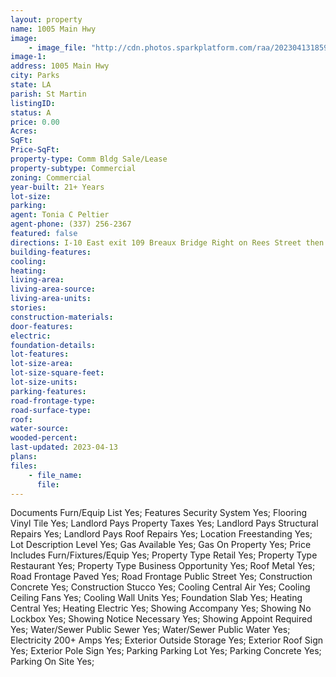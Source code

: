 ```yaml
---
layout: property
name: 1005 Main Hwy 
image:
    - image_file: "http://cdn.photos.sparkplatform.com/raa/20230413185954783490000000.jpg"
image-1:
address: 1005 Main Hwy 
city: Parks
state: LA
parish: St Martin
listingID: 
status: A
price: 0.00
Acres: 
SqFt: 
Price-SqFt: 
property-type: Comm Bldg Sale/Lease
property-subtype: Commercial
zoning: Commercial
year-built: 21+ Years
lot-size: 
parking: 
agent: Tonia C Peltier
agent-phone: (337) 256-2367
featured: false
directions: I-10 East exit 109 Breaux Bridge Right on Rees Street then Right at T on Bridge Street then Left at light on Main Street(Hwy.31) Drive approximately 7 miles into Parks building is on Left
building-features: 
cooling: 
heating: 
living-area: 
living-area-source: 
living-area-units: 
stories: 
construction-materials: 
door-features: 
electric: 
foundation-details: 
lot-features: 
lot-size-area: 
lot-size-square-feet: 
lot-size-units: 
parking-features: 
road-frontage-type: 
road-surface-type: 
roof: 
water-source: 
wooded-percent: 
last-updated: 2023-04-13
plans: 
files:
    - file_name:
      file:
---
```

Documents	Furn/Equip List	Yes;
Features	Security System	Yes;
Flooring	Vinyl Tile	Yes;
Landlord Pays	Property Taxes	Yes;
Landlord Pays	Structural Repairs	Yes;
Landlord Pays	Roof Repairs	Yes;
Location	Freestanding	Yes;
Lot Description	Level	Yes;
Gas	Available	Yes;
Gas	On Property	Yes;
Price Includes	Furn/Fixtures/Equip	Yes;
Property Type	Retail	Yes;
Property Type	Restaurant	Yes;
Property Type	Business Opportunity	Yes;
Roof	Metal	Yes;
Road Frontage	Paved	Yes;
Road Frontage	Public Street	Yes;
Construction	Concrete	Yes;
Construction	Stucco	Yes;
Cooling	Central Air	Yes;
Cooling	Ceiling Fans	Yes;
Cooling	Wall Units	Yes;
Foundation	Slab	Yes;
Heating	Central	Yes;
Heating	Electric	Yes;
Showing	Accompany	Yes;
Showing	No Lockbox	Yes;
Showing	Notice Necessary	Yes;
Showing	Appoint Required	Yes;
Water/Sewer	Public Sewer	Yes;
Water/Sewer	Public Water	Yes;
Electricity	200+ Amps	Yes;
Exterior	Outside Storage	Yes;
Exterior	Roof Sign	Yes;
Exterior	Pole Sign	Yes;
Parking	Parking Lot	Yes;
Parking	Concrete	Yes;
Parking	On Site	Yes;

